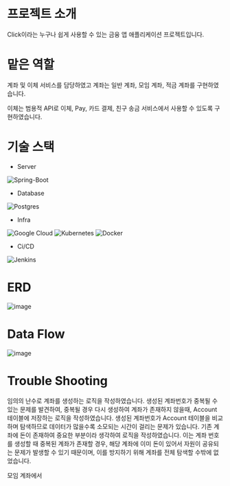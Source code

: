 # 프로젝트 소개
Click이라는 누구나 쉽게 사용할 수 있는 금융 앱 애플리케이션 프로젝트입니다.

# 맡은 역할
계좌 및 이체 서비스를 담당하였고 계좌는 일반 계좌, 모임 계좌, 적금 계좌를 구현하였습니다.

이체는 범용적 API로 이체, Pay, 카드 결제, 친구 송금 서비스에서 사용할 수 있도록 구현하였습니다.

# 기술 스택
- Server
  
![Spring-Boot](https://img.shields.io/badge/spring--boot-%236DB33F.svg?style=for-the-badge&logo=springboot&logoColor=white)
- Database
  
![Postgres](https://img.shields.io/badge/postgres-%23316192.svg?style=for-the-badge&logo=postgresql&logoColor=white)

- Infra
  
![Google Cloud](https://img.shields.io/badge/GoogleCloud-%234285F4.svg?style=for-the-badge&logo=google-cloud&logoColor=white)
![Kubernetes](https://img.shields.io/badge/kubernetes-%23326ce5.svg?style=for-the-badge&logo=kubernetes&logoColor=white)
![Docker](https://img.shields.io/badge/docker-%230db7ed.svg?style=for-the-badge&logo=docker&logoColor=white)
- Ci/CD
  
![Jenkins](https://img.shields.io/badge/jenkins-red.svg?style=for-the-badge&logo=jenkins&logoColor=white)

# ERD
![image](https://github.com/user-attachments/assets/18b5990d-4dd4-4e76-9fbc-a2b57a3327a7)


# Data Flow
![image](https://github.com/user-attachments/assets/4818f3a3-4c81-4255-a1d8-e6b4bf6d9e75)

# Trouble Shooting
임의의 난수로 계좌를 생성하는 로직을 작성하였습니다.
생성된 계좌번호가 중복될 수 있는 문제를 발견하여, 중복될 경우 다시 생성하여 계좌가 존재하지 않을때, Account 테이블에 저장하는 로직을 작성하였습니다.
생성된 계좌번호가 Account 테이블을 비교하며 탐색하므로 데이터가 많을수록 소모되는 시간이 걸리는 문제가 있습니다.
기존 계좌에 돈이 존재하여 중요한 부분이라 생각하여 로직을 작성하였습니다. 
이는 계좌 번호를 생성할 때 중복된 계좌가 존재할 경우, 해당 계좌에 이미 돈이 있어서 자원이 공유되는 문제가 발생할 수 있기 때문이며, 이를 방지하기 위해 계좌를 전체 탐색할 수밖에 없었습니다.

모임 계좌에서 








